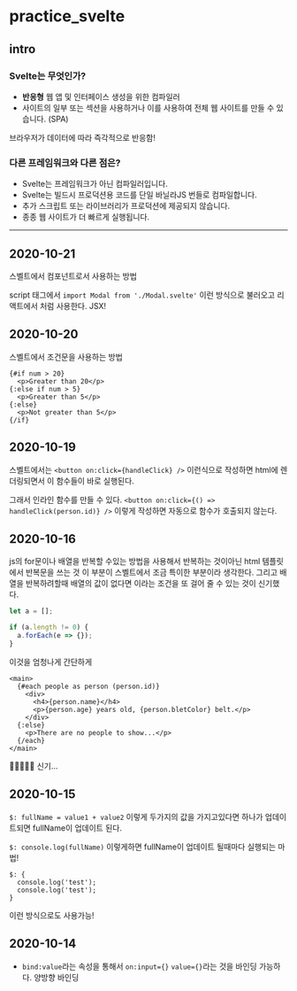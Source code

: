 # practice_svelte

## intro

### Svelte는 무엇인가?

- **반응형** 웹 앱 및 인터페이스 생성을 위한 컴파일러
- 사이트의 일부 또는 섹션을 사용하거나 이를 사용하여 전체 웹 사이트를 만들 수 있습니다. (SPA)

브라우저가 데이터에 따라 즉각적으로 반응함!

### 다른 프레임워크와 다른 점은?

- Svelte는 프레임워크가 아닌 컴파일러입니다.
- Svelte는 빌드시 프로덕션용 코드를 단일 바닐라JS 번들로 컴파일합니다.
- 추가 스크립트 또는 라이브러리가 프로덕션에 제공되지 않습니다.
- 종종 웹 사이트가 더 빠르게 실행됩니다.

---

## 2020-10-21

스벨트에서 컴포넌트로서 사용하는 방법

script 태그에서 `import Modal from './Modal.svelte'` 이런 방식으로 불러오고 리액트에서 처럼 사용한다. JSX!

## 2020-10-20

스벨트에서 조건문을 사용하는 방법

```svelte
{#if num > 20}
  <p>Greater than 20</p>
{:else if num > 5}
  <p>Greater than 5</p>
{:else}
  <p>Not greater than 5</p>
{/if}
```

## 2020-10-19

스벨트에서는 `<button on:click={handleClick} />` 이런식으로 작성하면 html에 렌더링되면서 이 함수들이 바로 실행된다.

그래서 인라인 함수를 만들 수 있다. `<button on:click={() => handleClick(person.id)} />` 이렇게 작성하면 자동으로 함수가 호출되지 않는다.

## 2020-10-16

js의 for문이나 배열을 반복할 수있는 방법을 사용해서 반복하는 것이아닌 html 템플릿에서 반복문을 쓰는 것 이 부분이 스벨트에서 조금 특이한 부분이라 생각한다. 그리고 배열을 반복하려할때 배열의 값이 없다면 이라는 조건을 또 걸어 줄 수 있는 것이 신기했다.

```js
let a = [];

if (a.length != 0) {
  a.forEach(e => {});
}
```

이것을 엄청나게 간단하게

```svelt
<main>
  {#each people as person (person.id)}
    <div>
      <h4>{person.name}</h4>
      <p>{person.age} years old, {person.bletColor} belt.</p>
    </div>
  {:else}
    <p>There are no people to show...</p>
  {/each}
</main>
```

👏👏👏👏👏 신기...

## 2020-10-15

`$: fullName = value1 + value2` 이렇게 두가지의 값을 가지고있다면 하나가 업데이트되면 fullName이 업데이트 된다.

`$: console.log(fullName)` 이렇게하면 fullName이 업데이트 될때마다 실행되는 마법!

```svelte
$: {
  console.log('test');
  console.log('test');
}
```

이런 방식으로도 사용가능!

## 2020-10-14

- `bind:value`라는 속성을 통해서 `on:input={}` `value={}`라는 것을 바인딩 가능하다. 양방향 바인딩

